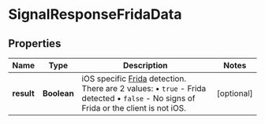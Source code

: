 

# SignalResponseFridaData


## Properties

| Name | Type | Description | Notes |
|------------ | ------------- | ------------- | -------------|
|**result** | **Boolean** | iOS specific [Frida](https://frida.re/docs/ios/) detection. There are 2 values: • `true` - Frida detected • `false` - No signs of Frida or the client is not iOS.  |  [optional] |



